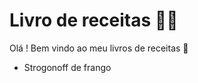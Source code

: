# Livro de receitas :man_cook:

Olá ! Bem vindo ao meu livros de receitas :wave:

- Strogonoff de frango

  
